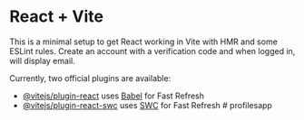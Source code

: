 # React + Vite

This is a minimal setup to get React working in Vite with HMR and some ESLint rules.
Create an account with a verification code and when logged in, will display email.

Currently, two official plugins are available:

- [@vitejs/plugin-react](https://github.com/vitejs/vite-plugin-react/blob/main/packages/plugin-react/README.md) uses [Babel](https://babeljs.io/) for Fast Refresh
- [@vitejs/plugin-react-swc](https://github.com/vitejs/vite-plugin-react-swc) uses [SWC](https://swc.rs/) for Fast Refresh
#   p r o f i l e s a p p 
 
 
